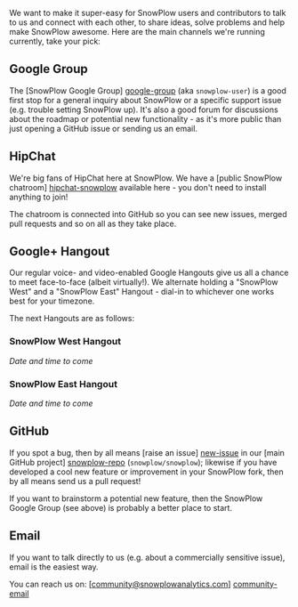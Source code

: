 We want to make it super-easy for SnowPlow users and contributors to talk to us and connect with each other, to share ideas, solve problems and help make SnowPlow awesome. Here are the main channels we're running currently, take your pick:

## Google Group

The [SnowPlow Google Group] [google-group] (aka `snowplow-user`) is a good first stop for a general inquiry about SnowPlow or a specific support issue (e.g. trouble setting SnowPlow up). It's also a good forum for discussions about the roadmap or potential new functionality - as it's more public than just opening a GitHub issue or sending us an email.

## HipChat

We're big fans of HipChat here at SnowPlow. We have a [public SnowPlow chatroom] [hipchat-snowplow] available here - you don't need to install anything to join!

The chatroom is connected into GitHub so you can see new issues, merged pull requests and so on all as they take place.

## Google+ Hangout

Our regular voice- and video-enabled Google Hangouts give us all a chance to meet face-to-face (albeit virtually!). We alternate holding a "SnowPlow West" and a "SnowPlow East" Hangout - dial-in to whichever one works best for your timezone.

The next Hangouts are as follows:

### SnowPlow West Hangout

_Date and time to come_

### SnowPlow East Hangout 

_Date and time to come_

## GitHub

If you spot a bug, then by all means [raise an issue] [new-issue] in our [main GitHub project] [snowplow-repo] (`snowplow/snowplow`); likewise if you have developed a cool new feature or improvement in your SnowPlow fork, then by all means send us a pull request!

If you want to brainstorm a potential new feature, then the SnowPlow Google Group (see above) is probably a better place to start.

## Email

If you want to talk directly to us (e.g. about a commercially sensitive issue), email is the easiest way.

You can reach us on: [community@snowplowanalytics.com] [community-email]

[google-group]: https://groups.google.com/forum/#!forum/snowplow-user
[new-issue]: https://github.com/snowplow/snowplow/issues/new
[snowplow-repo]: https://github.com/snowplow/snowplow
[community-email]: mailto:community@snowplowanalytics.com
[hipchat-snowplow]: http://www.hipchat.com/gxNgWtAa5